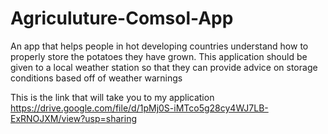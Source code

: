 # Agriculuture-Comsol-App
An app that helps people in hot developing countries understand how to properly store the potatoes they have grown. This application should be given to a local weather station so that they can provide advice on storage conditions based off of weather warnings

This is the link that will take you to my application
https://drive.google.com/file/d/1pMj0S-iMTco5g28cy4WJ7LB-ExRNOJXM/view?usp=sharing
